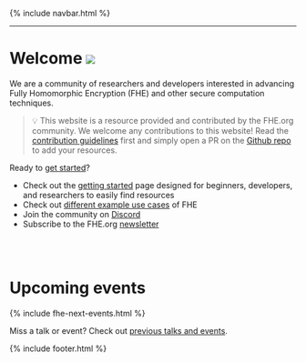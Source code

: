 {% include navbar.html %}
<hr/>

# Welcome [<img src="https://img.shields.io/badge/Github-edit%20this%20page-lightgrey">](https://github.com/FHE-org/fhe-org.github.io)
  
We are a community of researchers and developers interested in advancing Fully Homomorphic Encryption (FHE) and other secure computation techniques.

> 💡 This website is a resource provided and contributed by the FHE.org community. We welcome any contributions to this website! Read the [contribution guidelines](https://fhe-org.github.io/contrib) first and simply open a PR on the <a href="https://github.com/fhe-org/fhe-org">Github repo</a> to add your resources. 

Ready to <a href="./get-started">get started</a>? 

- Check out the [getting started](./get-started) page designed for beginners, developers, and researchers to easily find resources
- Check out [different example use cases](./fhe-use-cases) of FHE
- Join the community on [Discord](https://discord.fhe.org)
- Subscribe to the FHE.org [newsletter](https://fheorg.substack.com/)


<br><br>


# Upcoming events

{% include fhe-next-events.html %}

Miss a talk or event? Check out [previous talks and events](./fhe-events).


{% include footer.html %}